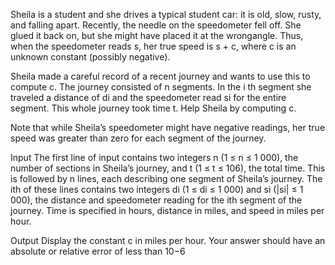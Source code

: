 Sheila is a student and she drives a typical student car: it is old, slow, rusty, and falling apart. Recently, the needle on the 
speedometer fell off. She glued it back on, but she might have placed it at the wrongangle. Thus, when the speedometer reads s, 
her true speed is s + c, where c is an unknown constant (possibly negative).

Sheila made a careful record of a recent journey and wants to use this to compute c. The journey consisted of n segments. In the i
th segment she traveled a distance of di and the speedometer read si for the entire segment. This whole journey took time t. Help 
Sheila by computing c.

Note that while Sheila’s speedometer might have negative readings,
her true speed was greater than zero for each segment of the journey.

Input
The first line of input contains two integers n (1 ≤ n ≤ 1 000), the number of sections in Sheila’s journey,
and t (1 ≤ t ≤ 106), the total time. This is followed by n lines, each describing one segment of Sheila’s
journey. The ith of these lines contains two integers di (1 ≤ di ≤ 1 000) and si (|si| ≤ 1 000), the distance
and speedometer reading for the ith segment of the journey. Time is specified in hours, distance in miles,
and speed in miles per hour.

Output
Display the constant c in miles per hour. Your answer should have an absolute or relative error of less than
10−6
